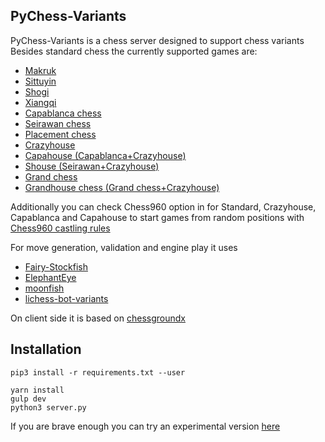 ## PyChess-Variants

PyChess-Variants is a chess server designed to support chess variants
Besides standard chess the currently supported games are:

- [Makruk](https://en.wikipedia.org/wiki/Makruk)
- [Sittuyin](https://en.wikipedia.org/wiki/Sittuyin)
- [Shogi](https://en.wikipedia.org/wiki/Shogi)
- [Xiangqi](https://en.wikipedia.org/wiki/Xiangqi)
- [Capablanca chess](https://en.wikipedia.org/wiki/Capablanca_Chess)
- [Seirawan chess](https://en.wikipedia.org/wiki/Seirawan_chess)
- [Placement chess](http://www.quantumgambitz.com/blog/chess/cga/bronstein-chess-pre-chess-shuffle-chess)
- [Crazyhouse](https://en.wikipedia.org/wiki/Crazyhouse)
- [Capahouse (Capablanca+Crazyhouse)](https://www.twitch.tv/videos/466253815)
- [Shouse (Seirawan+Crazyhouse)](https://www.twitch.tv/videos/469032892)
- [Grand chess](https://en.wikipedia.org/wiki/Grand_Chess)
- [Grandhouse chess (Grand chess+Crazyhouse)](https://en.wikipedia.org/wiki/Grand_Chess)

Additionally you can check Chess960 option in for Standard, Crazyhouse, Capablanca and Capahouse to start games from random positions with 
[Chess960 castling rules](https://en.wikipedia.org/wiki/Chess960#Castling_rules)

For move generation, validation and engine play it uses
- [Fairy-Stockfish](https://github.com/gbtami/Fairy-Stockfish)
- [ElephantEye](https://github.com/xqbase/eleeye)
- [moonfish](https://github.com/walker8088/moonfish)
- [lichess-bot-variants](https://github.com/gbtami/lichess-bot-variants)

On client side it is based on
[chessgroundx](https://github.com/gbtami/chessgroundx)

## Installation
```
pip3 install -r requirements.txt --user

yarn install
gulp dev
python3 server.py
```

If you are brave enough you can try an experimental version [here](https://pychess-variants.herokuapp.com)
